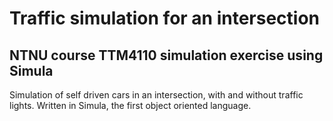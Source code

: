 # Traffic simulation for an intersection

## NTNU course TTM4110 simulation exercise using Simula

Simulation of self driven cars in an intersection, with and without traffic lights. Written in Simula, the first object oriented language.

